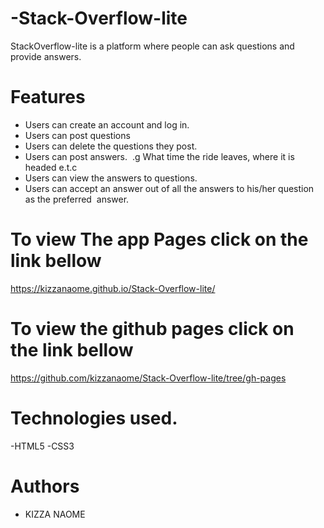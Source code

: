 # -Stack-Overflow-lite

StackOverflow-lite is a platform where people can ask questions and provide answers.

# Features
 - Users can create an account and log in.
 - Users can post questions
 - Users can delete the questions they post.  
 - Users can post answers.  .g What time the ride leaves, where it is headed e.t.c
 - Users can view the answers to questions.  
 - Users can accept an answer out of all the answers to his/her question as the preferred  answer.  
 
 # To view The app Pages click on the link bellow
https://kizzanaome.github.io/Stack-Overflow-lite/

# To view the github pages click on the link bellow
https://github.com/kizzanaome/Stack-Overflow-lite/tree/gh-pages


# Technologies used.
-HTML5
-CSS3

# Authors
 - KIZZA NAOME
